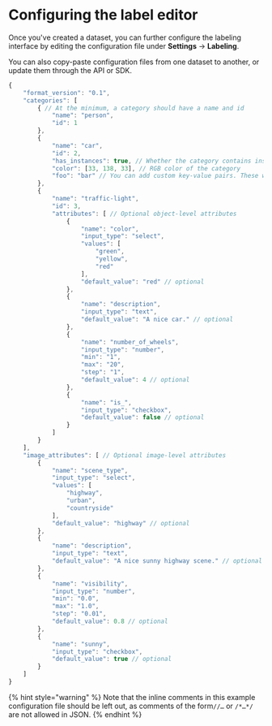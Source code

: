 # Configuring the label editor

Once you've created a dataset, you can further configure the labeling interface by editing the configuration file under **Settings** -> **Labeling**.

You can also copy-paste configuration files from one dataset to another, or update them through the API or SDK.

```javascript
{
    "format_version": "0.1",
    "categories": [
        { // At the minimum, a category should have a name and id
            "name": "person",
            "id": 1
        },
        {
            "name": "car",
            "id": 2,
            "has_instances": true, // Whether the category contains instances (person, car) or not (sky, road)
            "color": [33, 138, 33], // RGB color of the category
            "foo": "bar" // You can add custom key-value pairs. These will be ignored.
        },
        {
            "name": "traffic-light",
            "id": 3,
            "attributes": [ // Optional object-level attributes
                {
                    "name": "color",
                    "input_type": "select",
                    "values": [
                        "green",
                        "yellow",
                        "red"
                    ],
                    "default_value": "red" // optional
                },
                {
                    "name": "description",
                    "input_type": "text",
                    "default_value": "A nice car." // optional
                },
                {
                    "name": "number_of_wheels",
                    "input_type": "number",
                    "min": "1",
                    "max": "20",
                    "step": "1",
                    "default_value": 4 // optional
                },
                {
                    "name": "is_",
                    "input_type": "checkbox",
                    "default_value": false // optional
                }
            ]
        }
    ],
    "image_attributes": [ // Optional image-level attributes
        {
            "name": "scene_type",
            "input_type": "select",
            "values": [
                "highway",
                "urban",
                "countryside"
            ],
            "default_value": "highway" // optional
        },
        {
            "name": "description",
            "input_type": "text",
            "default_value": "A nice sunny highway scene." // optional
        },
        {
            "name": "visibility",
            "input_type": "number",
            "min": "0.0",
            "max": "1.0",
            "step": "0.01",
            "default_value": 0.8 // optional
        },
        {
            "name": "sunny",
            "input_type": "checkbox",
            "default_value": true // optional
        }
    ]
}
```

{% hint style="warning" %}
Note that the inline comments in this example configuration file should be left out, as comments of the form`//…` or `/*…*/` are not allowed in JSON.
{% endhint %}
